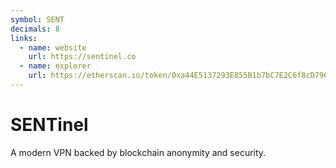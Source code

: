 ```yaml
---
symbol: SENT
decimals: 8
links:
  - name: website
    url: https://sentinel.co
  - name: explorer
    url: https://etherscan.io/token/0xa44E5137293E855B1b7bC7E2C6f8cD796fFCB037
---
```


# SENTinel

A modern VPN backed by blockchain anonymity and security.
